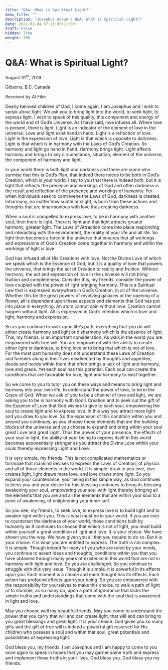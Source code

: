 ```yaml
---
title: "Q&A: What is Spiritual Light?"
menu_title: ""
description: "Josephus answers Q&A: What is Spiritual Light?"
date: 2021-01-04 07:21:03+11:00
draft: False
hidden: True
weight: 386
---
```

# Q&A: What is Spiritual Light?

August 31<sup>st</sup>, 2019

Gibsons, B.C. Canada

Received by Al Fike

Dearly beloved children of God, I come again, I am Josephus and I wish to speak about light. We ask you to bring light into the world, to seek light, to express light. I wish to speak of this quality, this component and energy of the world and of God’s Universe. As I have said, love infuses all. Where love is present, there is light. Light is an indicator of the element of love in the universe. Love and light exist hand in hand. Light is a reflection of love. Light is the expression of love. Light is that which is opposite to darkness. Light is that which is in harmony with the Laws of God’s Creation. So harmony and light go hand in hand. Harmony brings light. Light affects harmony and brings to any circumstance, situation, element of the universe, the component of harmony and light. 

In your world there is both light and darkness and there are some who surmise that this is God’s Plan, that indeed there needs to be both in God’s Creation, which is your world. I say to you that there is indeed both, but it is light that reflects the presence and workings of God and often darkness is the result and reflection of the presence and workings of humanity. For when individuals seek to contravene the Laws of God, darkness is created. Inharmony, no matter how subtle or slight, is born from these actions and thoughts that are inharmonious with love thus creating darkness. 

When a soul is compelled to express love, to be in harmony with another soul, then there is light. There is light and that light attracts greater harmony, greater light. The Laws of Attraction come into place responding and interacting with the environment, the reality of your life and all life. So light then becomes a force in the universe that ensures that all workings and expressions of God’s Creation come together in harmony and within the workings of light is love. 

God has infused all of His Creations with love. Not the Divine Love of which we speak which is the Essence of God, but it is a quality of love that powers the universe, that brings the act of Creation to reality and fruition. Without harmony, the act and expression of love in the universe will not bring fruition and completeness. Consider this, my friends, consider the power of love coupled with the power of light bringing harmony. This is a Spiritual Law that is expressed everywhere in God’s Creation, in all of the universe. Whether this be the great powers of revolving galaxies or the opening of a flower, all is dependent upon these aspects and elements that God has put into place in everything. An atom cannot spin without love. Creation cannot happen without light. All is expressed in God’s intention which is love and light, harmony and expression. 

So as you continue to walk upon life’s path, everything that you do will either create harmony and light or disharmony which is the absence of light. This, my friends, is an important consideration. As walk in the world you are empowered with free will. You are empowered with the ability to create either light or darkness, to bring love or to bring that which is not of love. For the most part humanity does not understand these Laws of Creation and fumbles along in their lives misdirected by thoughts and appetites, deeds and needs within them that often brings a lack of light and harmony, love and grace. Yet each soul has this potential. Each soul can create the conditions that are favorable for love, light and harmony to exist together. 

So we come to you to tutor you on these ways and means to bring light and harmony into your own life, to understand the power of love, to be in the Grace of God. When we ask of you to be a channel of love and light, we are asking you to be in harmony with God’s Creation and to seek out the gift of the Essence of Love that God wishes to give to each soul, empowering the soul to create light and to express love. In this way you attract more light and you draw to you love. So the expansion of this condition within you and around you continues, as you choose these elements that are the building blocks of the universe and you choose to expand and bring within your soul great Love and great Light. Thus the power of your presence, the effects of your soul in light, the ability of your being to express itself in this world becomes exponentially stronger as you attract the Divine Love within your souls thereby expressing Light and Love. 

It is very simple, my friends. This is not complicated mathematics or formulae that mankind devises to express the Laws of Creation, of physics and all of those elements in the world. It is simple: draw to you love, love creates light, light draws more love, and love draws more light. So you expand your countenance, your being in this simple way, as God continues to bless you and your desire for this blessing continues to bring its blessing awakening your soul, empowering your soul with light thereby bringing all the elements that you are and all the elements that are within your soul to a point of awakening, of enlightening your inner self. 

So you see, my friends, to seek love, to express love is to build light and to awaken light within you. This is what must be in your world. If you are ever to counteract the darkness of your world, those conditions built by humanity as it continues to choose that which is not of light, you must build within yourself a great condition of light and love. It is your choice. We have shown you the way. We have given you all that you require to do so. But it is your choice. It is what you are entitled to express. The truth is not complex. It is simple. Though indeed for many of you who are ruled by your minds, you continue to assert ideas and thoughts, conditions within you that you have obtained through many years of existence in this world that are not in harmony with light and love. So you are challenged. So you continue to struggle with this very issue. Though it is simple, it is powerful in its effects upon you. Each moment is a choice and each thought has its effects. Each action has profound effects upon your being. So you are empowered with the responsibility for yourselves to make this choice, to walk a path of light or to stumble, as so many do, upon a path of ignorance that lacks the simple truths and understandings that come with the soul that is awakened in light and love. 

May you choose well my beautiful friends. May you come to understand the power that you carry that will and can create light, that will and can bring to you great blessings and great light. It is your choice. God gives you so many gifts and the gift of free will is indeed a powerful gift reserved for His children who possess a soul and within that soul, great potentials and possibilities of expressing light. 

God bless you, my friends. I am Josephus and I am happy to come to you once again to speak in hopes that you may garner some truth and express and implement these truths in your lives. God bless you. God bless you my friends.